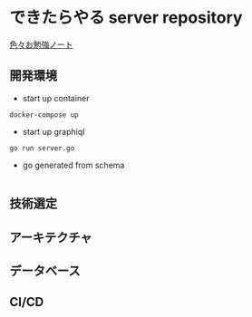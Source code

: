# できたらやる server repository

[色々お勉強ノート](https://github.com/do-it-if-i-can/server/tree/master/doc)

## 開発環境

- start up container 

```
docker-compose up
```

- start up graphiql

```
go run server.go
```

- go generated from schema

```

```

## 技術選定

## アーキテクチャ

## データベース

## CI/CD
